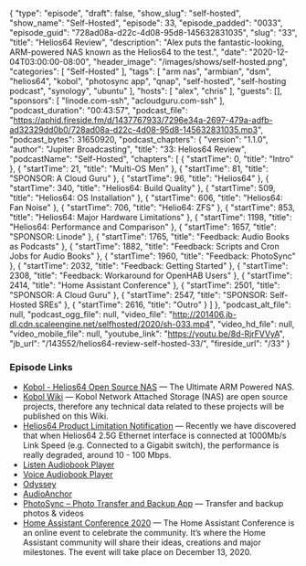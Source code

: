 {
  "type": "episode",
  "draft": false,
  "show_slug": "self-hosted",
  "show_name": "Self-Hosted",
  "episode": 33,
  "episode_padded": "0033",
  "episode_guid": "728ad08a-d22c-4d08-95d8-145632831035",
  "slug": "33",
  "title": "Helios64 Review",
  "description": "Alex puts the fantastic-looking, ARM-powered NAS known as the Helios64 to the test.",
  "date": "2020-12-04T03:00:00-08:00",
  "header_image": "/images/shows/self-hosted.png",
  "categories": [
    "Self-Hosted"
  ],
  "tags": [
    "arm nas",
    "armbian",
    "dsm",
    "helios64",
    "kobol",
    "photosync app",
    "qnap",
    "self-hosted",
    "self-hosting podcast",
    "synology",
    "ubuntu"
  ],
  "hosts": [
    "alex",
    "chris"
  ],
  "guests": [],
  "sponsors": [
    "linode.com-ssh",
    "acloudguru.com-ssh"
  ],
  "podcast_duration": "00:43:57",
  "podcast_file": "https://aphid.fireside.fm/d/1437767933/7296e34a-2697-479a-adfb-ad32329dd0b0/728ad08a-d22c-4d08-95d8-145632831035.mp3",
  "podcast_bytes": 31650920,
  "podcast_chapters": {
    "version": "1.1.0",
    "author": "Jupiter Broadcasting",
    "title": "33: Helios64 Review",
    "podcastName": "Self-Hosted",
    "chapters": [
      {
        "startTime": 0,
        "title": "Intro"
      },
      {
        "startTime": 21,
        "title": "Multi-OS Men"
      },
      {
        "startTime": 81,
        "title": "SPONSOR: A Cloud Guru"
      },
      {
        "startTime": 96,
        "title": "Helios64"
      },
      {
        "startTime": 340,
        "title": "Helios64: Build Quality"
      },
      {
        "startTime": 509,
        "title": "Helios64: OS Installation"
      },
      {
        "startTime": 606,
        "title": "Helios64: Fan Noise"
      },
      {
        "startTime": 706,
        "title": "Helio64: ZFS"
      },
      {
        "startTime": 853,
        "title": "Helios64: Major Hardware Limitations"
      },
      {
        "startTime": 1198,
        "title": "Helios64: Performance and Comparison"
      },
      {
        "startTime": 1657,
        "title": "SPONSOR: Linode"
      },
      {
        "startTime": 1765,
        "title": "Feedback: Audio Books as Podcasts"
      },
      {
        "startTime": 1882,
        "title": "Feedback: Scripts and Cron Jobs for Audio Books"
      },
      {
        "startTime": 1960,
        "title": "Feedback: PhotoSync"
      },
      {
        "startTime": 2032,
        "title": "Feedback: Getting Started"
      },
      {
        "startTime": 2308,
        "title": "Feedback: Workaround for OpenHAB Users"
      },
      {
        "startTime": 2414,
        "title": "Home Assistant Conference"
      },
      {
        "startTime": 2501,
        "title": "SPONSOR: A Cloud Guru"
      },
      {
        "startTime": 2547,
        "title": "SPONSOR: Self-Hosted SREs"
      },
      {
        "startTime": 2616,
        "title": "Outro"
      }
    ]
  },
  "podcast_alt_file": null,
  "podcast_ogg_file": null,
  "video_file": "http://201406.jb-dl.cdn.scaleengine.net/selfhosted/2020/sh-033.mp4",
  "video_hd_file": null,
  "video_mobile_file": null,
  "youtube_link": "https://youtu.be/8d-RjrFVVyA",
  "jb_url": "/143552/helios64-review-self-hosted-33/",
  "fireside_url": "/33"
}


### Episode Links

  * [Kobol - Helios64 Open Source NAS](https://kobol.io/# "Kobol - Helios64 Open Source NAS") — The Ultimate ARM Powered NAS.
  * [Kobol Wiki](https://wiki.kobol.io/ "Kobol Wiki") — Kobol Network Attached Storage (NAS) are open source projects, therefore any technical data related to these projects will be published on this Wiki.
  * [Helios64 Product Limitation Notification](https://blog.kobol.io/2020/11/13/helios64-2-5g-ethernet-issue/ "Helios64 Product Limitation Notification") — Recently we have discovered that when Helios64 2.5G Ethernet interface is connected at 1000Mb/s Link Speed (e.g. Connected to a Gigabit switch), the performance is really degraded, around 10 - 100 Mbps.
  * [Listen Audiobook Player](https://play.google.com/store/apps/details?id=com.acmeandroid.listen "Listen Audiobook Player")
  * [Voice Audiobook Player](https://play.google.com/store/apps/details?id=de.ph1b.audiobook&hl=en_US "Voice Audiobook Player")
  * [Odyssey](https://f-droid.org/en/packages/org.gateshipone.odyssey/ "Odyssey")
  * [AudioAnchor](https://f-droid.org/en/packages/com.prangesoftwaresolutions.audioanchor/ "AudioAnchor")
  * [PhotoSync – Photo Transfer and Backup App](https://www.photosync-app.com/home.html "PhotoSync – Photo Transfer and Backup App") — Transfer and backup photos & videos
  * [Home Assistant Conference 2020](https://www.home-assistant.io/conference "Home Assistant Conference 2020") — The Home Assistant Conference is an online event to celebrate the community. It’s where the Home Assistant community will share their ideas, creations and major milestones. The event will take place on December 13, 2020.


